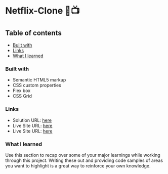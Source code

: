# Netflix-Clone 🍿📺

## Table of contents

- [Built with](#built-with)
- [Links](#links)
- [What I learned](#what-i-learned)

### Built with

- Semantic HTML5 markup
- CSS custom properties
- Flex box
- CSS Grid

### Links

- Solution URL: [here](https://github.com/aruntutter/Apple-Clone)
- Live Site URL: [here](https://aruntutter.github.io/Apple-Clone/)
- Live Site URL: [here](https://rainbow-belekoy-a67fc2.netlify.app)

### What I learned

Use this section to recap over some of your major learnings while working through this project. Writing these out and providing code samples of areas you want to highlight is a great way to reinforce your own knowledge.
